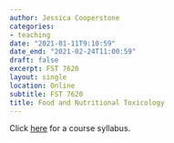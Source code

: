```yaml
---
author: Jessica Cooperstone
categories:
- teaching
date: "2021-01-11T9:10:59"
date_end: "2021-02-24T11:00:59"
draft: false
excerpt: FST 7620
layout: single
location: Online
subtitle: FST 7620
title: Food and Nutritional Toxicology
---
```


Click [here](https://github.com/jcooperstone/lab-site/blob/main/content/talk/2021_food-tox/tox-2021-syllabus.pdf) for a course syllabus.